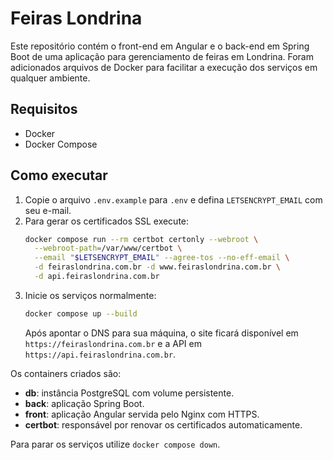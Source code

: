 # Feiras Londrina

Este repositório contém o front-end em Angular e o back-end em Spring Boot de uma aplicação para gerenciamento de feiras em Londrina. Foram adicionados arquivos de Docker para facilitar a execução dos serviços em qualquer ambiente.

## Requisitos
- Docker
- Docker Compose

## Como executar
1. Copie o arquivo `.env.example` para `.env` e defina `LETSENCRYPT_EMAIL` com seu e-mail.
2. Para gerar os certificados SSL execute:
   ```bash
   docker compose run --rm certbot certonly --webroot \
     --webroot-path=/var/www/certbot \
     --email "$LETSENCRYPT_EMAIL" --agree-tos --no-eff-email \
     -d feiraslondrina.com.br -d www.feiraslondrina.com.br \
     -d api.feiraslondrina.com.br
   ```
3. Inicie os serviços normalmente:
   ```bash
   docker compose up --build
   ```
   Após apontar o DNS para sua máquina, o site ficará disponível em `https://feiraslondrina.com.br` e a API em `https://api.feiraslondrina.com.br`.

Os containers criados são:
- **db**: instância PostgreSQL com volume persistente.
- **back**: aplicação Spring Boot.
- **front**: aplicação Angular servida pelo Nginx com HTTPS.
- **certbot**: responsável por renovar os certificados automaticamente.

Para parar os serviços utilize `docker compose down`.
